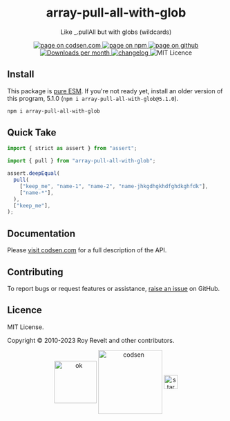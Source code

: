 <h1 align="center">array-pull-all-with-glob</h1>

<p align="center">Like _.pullAll but with globs (wildcards)</p>

<p align="center">
  <a href="https://codsen.com/os/array-pull-all-with-glob" rel="nofollow noreferrer noopener">
    <img src="https://img.shields.io/badge/-codsen-blue?style=flat-square" alt="page on codsen.com">
  </a>
  <a href="https://www.npmjs.com/package/array-pull-all-with-glob" rel="nofollow noreferrer noopener">
    <img src="https://img.shields.io/badge/-npm-blue?style=flat-square" alt="page on npm">
  </a>
  <a href="https://github.com/codsen/codsen/tree/main/packages/array-pull-all-with-glob" rel="nofollow noreferrer noopener">
    <img src="https://img.shields.io/badge/-github-blue?style=flat-square" alt="page on github">
  </a>
  <a href="https://npmcharts.com/compare/array-pull-all-with-glob?interval=30" rel="nofollow noreferrer noopener" target="_blank">
    <img src="https://img.shields.io/npm/dm/array-pull-all-with-glob.svg?style=flat-square" alt="Downloads per month">
  </a>
  <a href="https://codsen.com/os/array-pull-all-with-glob/changelog" rel="nofollow noreferrer noopener">
    <img src="https://img.shields.io/badge/changelog-here-brightgreen?style=flat-square" alt="changelog">
  </a>
  <img src="https://img.shields.io/badge/licence-MIT-brightgreen.svg?style=flat-square" alt="MIT Licence">
</p>

## Install

This package is [pure ESM](https://gist.github.com/sindresorhus/a39789f98801d908bbc7ff3ecc99d99c). If you're not ready yet, install an older version of this program, 5.1.0 (`npm i array-pull-all-with-glob@5.1.0`).

```bash
npm i array-pull-all-with-glob
```

## Quick Take

```js
import { strict as assert } from "assert";

import { pull } from "array-pull-all-with-glob";

assert.deepEqual(
  pull(
    ["keep_me", "name-1", "name-2", "name-jhkgdhgkhdfghdkghfdk"],
    ["name-*"],
  ),
  ["keep_me"],
);
```

## Documentation

Please [visit codsen.com](https://codsen.com/os/array-pull-all-with-glob/) for a full description of the API.

## Contributing

To report bugs or request features or assistance, [raise an issue](https://github.com/codsen/codsen/issues/new/choose) on GitHub.

## Licence

MIT License.

Copyright © 2010-2023 Roy Revelt and other contributors.

<p align="center"><img src="https://codsen.com/images/png-codsen-ok.png" width="98" alt="ok" align="center"> <img src="https://codsen.com/images/png-codsen-1.png" width="148" alt="codsen" align="center"> <img src="https://codsen.com/images/png-codsen-star-small.png" width="32" alt="star" align="center"></p>
